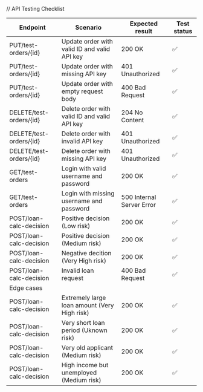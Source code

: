 // API Testing Checklist

| Endpoint                | Scenario                                     | Expected result           | Test status |
| ----------------------- | -------------------------------------------- | ------------------------- | ----------- |
| PUT/test-orders/{id}    | Update order with valid ID and valid API key | 200 OK                    | ✅          |
| PUT/test-orders/{id}    | Update order with missing API key            | 401 Unauthorized          | ✅          |
| PUT/test-orders/{id}    | Update order with empty request body         | 400 Bad Request           | ✅          |
| DELETE/test-orders/{id} | Delete order with valid ID and valid API key | 204 No Content            | ✅          |
| DELETE/test-orders/{id} | Delete order with invalid API key            | 401 Unauthorized          | ✅          |
| DELETE/test-orders/{id} | Delete order with missing API key            | 401 Unauthorized          | ✅          |
| GET/test-orders         | Login with valid username and password       | 200 OK                    | ✅          |
| GET/test-orders         | Login with missing username and password     | 500 Internal Server Error | ✅          |
| POST/loan-calc-decision | Positive decision (Low risk)                 | 200 OK                    | ✅          |
| POST/loan-calc-decision | Positive decision (Medium risk)              | 200 OK                    | ✅          |
| POST/loan-calc-decision | Negative decition (Very High risk)           | 200 OK                    | ✅          |
| POST/loan-calc-decision | Invalid loan request                         | 400 Bad Request           | ✅          |
| Edge cases              |
| POST/loan-calc-decision | Extremely large loan amount (Very High risk) | 200 OK                    | ✅          |
| POST/loan-calc-decision | Very short loan period (Uknown risk)         | 200 OK                    | ✅          |
| POST/loan-calc-decision | Very old applicant (Medium risk)             | 200 OK                    | ✅          |
| POST/loan-calc-decision | High income but unemployed (Medium risk)     | 200 OK                    | ✅          |
